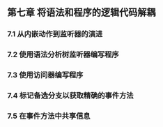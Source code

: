 ## 第七章 将语法和程序的逻辑代码解耦

### 7.1 从内嵌动作到监听器的演进



### 7.2 使用语法分析树监听器编写程序



### 7.3 使用访问器编写程序



### 7.4 标记备选分支以获取精确的事件方法



### 7.5 在事件方法中共享信息
